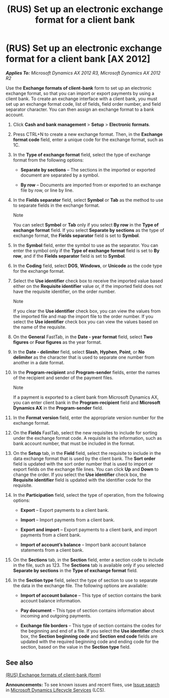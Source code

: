 ﻿---
title: (RUS) Set up an electronic exchange format for a client bank
TOCTitle: (RUS) Set up an electronic exchange format for a client bank
ms:assetid: 895b66cb-e2c7-44f4-88a7-e8a442a51521
ms:mtpsurl: https://technet.microsoft.com/en-us/library/JJ839677(v=AX.60)
ms:contentKeyID: 50396823
ms.date: 04/18/2014
mtps_version: v=AX.60
---

# (RUS) Set up an electronic exchange format for a client bank [AX 2012]


_**Applies To:** Microsoft Dynamics AX 2012 R3, Microsoft Dynamics AX 2012 R2_

Use the **Exchange formats of client-bank** form to set up an electronic exchange format, so that you can import or export payments by using a client bank. To create an exchange interface with a client bank, you must set up an exchange format code, list of fields, field order number, and field separator character. You can then assign an exchange format to a bank account.

1.  Click **Cash and bank management** \> **Setup** \> **Electronic formats**.

2.  Press CTRL+N to create a new exchange format. Then, in the **Exchange format code** field, enter a unique code for the exchange format, such as 1C.

3.  In the **Type of exchange format** field, select the type of exchange format from the following options:
    
      - **Separate by sections** – The sections in the imported or exported document are separated by a symbol.
    
      - **By row** – Documents are imported from or exported to an exchange file by row, or line by line.

4.  In the **Fields separator** field, select **Symbol** or **Tab** as the method to use to separate fields in the exchange format.
    

    > [!NOTE]
    > <P>You can select <STRONG>Symbol</STRONG> or <STRONG>Tab</STRONG> only if you select <STRONG>By row</STRONG> in the <STRONG>Type of exchange format</STRONG> field. If you select <STRONG>Separate by sections</STRONG> as the type of exchange format, the <STRONG>Fields separator</STRONG> field is set to <STRONG>Symbol</STRONG>.</P>



5.  In the **Symbol** field, enter the symbol to use as the separator. You can enter the symbol only if the **Type of exchange format** field is set to **By row**, and if the **Fields separator** field is set to **Symbol**.

6.  In the **Coding** field, select **DOS**, **Windows**, or **Unicode** as the code type for the exchange format.

7.  Select the **Use identifier** check box to receive the imported value based either on the **Requisite identifier** value or, if the imported field does not have the requisite identifier, on the order number.
    

    > [!NOTE]
    > <P>If you clear the <STRONG>Use identifier</STRONG> check box, you can view the values from the imported file and map the import file to the order number. If you select the <STRONG>Use identifier</STRONG> check box you can view the values based on the name of the requisite.</P>



8.  On the **General** FastTab, in the **Date - year format** field, select **Two figures** or **Four figures** as the year format.

9.  In the **Date - delimiter** field, select **Slash**, **Hyphen**, **Point**, or **No delimiter** as the character that is used to separate one number from another in a date format.

10. In the **Program-recipient** and **Program-sender** fields, enter the names of the recipient and sender of the payment files.
    

    > [!NOTE]
    > <P>If a payment is exported to a client bank from Microsoft Dynamics AX, you can enter client bank in the <STRONG>Program-recipient</STRONG> field and <STRONG>Microsoft Dynamics AX</STRONG> in the <STRONG>Program-sender</STRONG> field.</P>



11. In the **Format version** field, enter the appropriate version number for the exchange format.

12. On the **Fields** FastTab, select the new requisites to include for sorting under the exchange format code. A requisite is the information, such as bank account number, that must be included in the format.

13. On the **Setup** tab, in the **Field** field, select the requisite to include in the data exchange format that is used by the client bank. The **Sort order** field is updated with the sort order number that is used to import or export fields on the exchange file lines. You can click **Up** and **Down** to change the order. If you select the **Use identifier** check box, the **Requisite identifier** field is updated with the identifier code for the requisite.

14. In the **Participation** field, select the type of operation, from the following options:
    
      - **Export** – Export payments to a client bank.
    
      - **Import** – Import payments from a client bank.
    
      - **Export and import** – Export payments to a client bank, and import payments from a client bank.
    
      - **Import of account’s balance** – Import bank account balance statements from a client bank.

15. On the **Sections** tab, in the **Section** field, enter a section code to include in the file, such as 123. The **Sections** tab is available only if you selected **Separate by sections** in the **Type of exchange format** field.

16. In the **Section type** field, select the type of section to use to separate the data in the exchange file. The following options are available:
    
      - **Import of account balance** – This type of section contains the bank account balance information.
    
      - **Pay document** – This type of section contains information about incoming and outgoing payments.
    
      - **Exchange file borders** – This type of section contains the codes for the beginning and end of a file. If you select the **Use identifier** check box, the **Section beginning code** and **Section end code** fields are updated with the required beginning code and ending code for the section, based on the value in the **Section type** field.

## See also

[(RUS) Exchange formats of client-bank (form)](https://technet.microsoft.com/en-us/library/jj733242\(v=ax.60\))

  
**Announcements:** To see known issues and recent fixes, use [Issue search](http://go.microsoft.com/fwlink/?linkid=389258) in [Microsoft Dynamics Lifecycle Services](http://go.microsoft.com/fwlink/?linkid=306505) (LCS).

